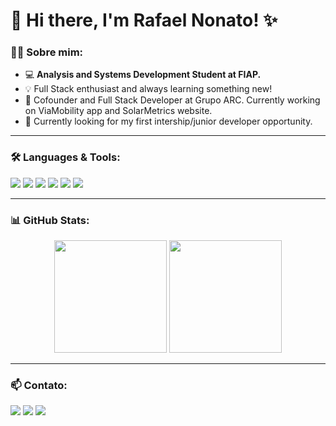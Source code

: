 # 👋 Hi there, I'm Rafael Nonato! ✨

### 👩‍💻 Sobre mim:
- 💻 **Analysis and Systems Development Student at FIAP.**
- 💡 Full Stack enthusiast and always learning something new!
- 🤖 Cofounder and Full Stack Developer at Grupo ARC. Currently working on ViaMobility app and SolarMetrics website.
- 💼 Currently looking for my first intership/junior developer opportunity.

---

### 🛠️ Languages & Tools:
<div>
<img src="https://img.shields.io/badge/-Python-3776AB?style=for-the-badge&logo=python&logoColor=white" />
<img src="https://img.shields.io/badge/-JavaScript-F7DF1E?style=for-the-badge&logo=javascript&logoColor=black" />
<img src="https://img.shields.io/badge/-MySQL-4479A1?style=for-the-badge&logo=mysql&logoColor=white" />
<img src="https://img.shields.io/badge/-Java-007396?style=for-the-badge&logo=java&logoColor=white" />
<img src="https://img.shields.io/badge/-HTML5-E34F26?style=for-the-badge&logo=html5&logoColor=white" />
<img src="https://img.shields.io/badge/-CSS3-1572B6?style=for-the-badge&logo=css3&logoColor=white" />
</div>

---

### 📊 GitHub Stats:
<div align="center">
  <img height="180em" src="https://github-readme-stats.vercel.app/api?username=rciteli&show_icons=true&theme=radical&count_private=true" />
  <img height="180em" src="https://github-readme-stats.vercel.app/api/top-langs/?username=rciteli&layout=compact&langs_count=7&theme=radical" />
</div>

---

### 📫 Contato:
<div>
<a href="[https://www.linkedin.com/in/SEU_LINKEDIN](https://www.linkedin.com/in/rafael-nonato-a57202167/)" target="_blank"><img src="https://img.shields.io/badge/-LinkedIn-0077B5?style=for-the-badge&logo=linkedin&logoColor=white"></a>
<a href="[https://www.instagram.com/SEU_INSTAGRAM](https://www.instagram.com/rafaeldesanzio)" target="_blank"><img src="https://img.shields.io/badge/-Instagram-E4405F?style=for-the-badge&logo=instagram&logoColor=white"></a>
<a href="rciteli@gmail.com" target="_blank"><img src="https://img.shields.io/badge/-Gmail-D14836?style=for-the-badge&logo=gmail&logoColor=white"></a>
</div>
